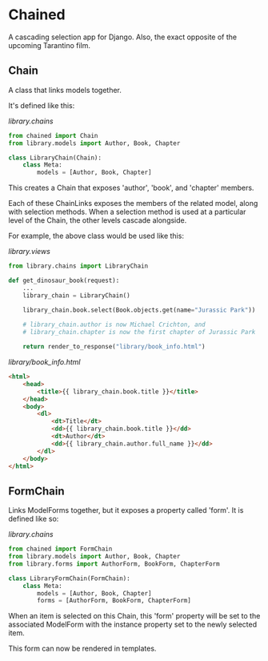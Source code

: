 Chained
=======

A cascading selection app for Django. Also, the exact opposite of the upcoming Tarantino film.

Chain
-----
A class that links models together.

It's defined like this:

_library.chains_

```python
from chained import Chain
from library.models import Author, Book, Chapter

class LibraryChain(Chain):
	class Meta:
		models = [Author, Book, Chapter]
```

This creates a Chain that exposes 'author', 'book', and 'chapter' members.

Each of these ChainLinks exposes the members of the related model, along with selection methods. When a selection method is used at a particular level of the Chain, the other levels cascade alongside.

For example, the above class would be used like this:

_library.views_

```python
from library.chains import LibraryChain

def get_dinosaur_book(request):
	...
	library_chain = LibraryChain()

	library_chain.book.select(Book.objects.get(name="Jurassic Park"))
	
	# library_chain.author is now Michael Crichton, and 
	# library_chain.chapter is now the first chapter of Jurassic Park

	return render_to_response("library/book_info.html")
```

_library/book_info.html_

```html
<html>
	<head>
		<title>{{ library_chain.book.title }}</title>
	</head>
	<body>
		<dl>
			<dt>Title</dt>
			<dd>{{ library_chain.book.title }}</dd>
			<dt>Author</dt>
			<dd>{{ library_chain.author.full_name }}</dd>
		</dl>
	</body>
</html>
```

FormChain
---------
Links ModelForms together, but it exposes a property called 'form'. It is defined like so:

_library.chains_

```python
from chained import FormChain
from library.models import Author, Book, Chapter
from library.forms import AuthorForm, BookForm, ChapterForm

class LibraryFormChain(FormChain):
	class Meta:
		models = [Author, Book, Chapter]
		forms = [AuthorForm, BookForm, ChapterForm]
```

When an item is selected on this Chain, this 'form' property will be set to the associated ModelForm with the instance property set to the newly selected item. 

This form can now be rendered in templates.